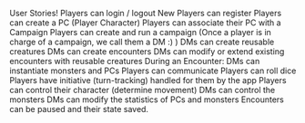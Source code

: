 User Stories!
Players can login / logout
New Players can register
Players can create a PC (Player Character)
Players can associate their PC with a Campaign
Players can create and run a campaign
(Once a player is in charge of a campaign, we call them a DM :) )
DMs can create reusable creatures
DMs can create encounters
DMs can modify or extend existing encounters with reusable creatures
During an Encounter:
DMs can instantiate monsters and PCs
Players can communicate
Players can roll dice
Players have initiative (turn-tracking) handled for them by the app
Players can control their character (determine movement)
DMs can control the monsters
DMs can modify the statistics of PCs and monsters
Encounters can be paused and their state saved.
